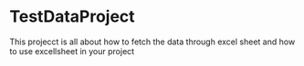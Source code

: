 # TestDataProject

This projecct is all about how to fetch the data through excel sheet and how to use excellsheet in your project 

